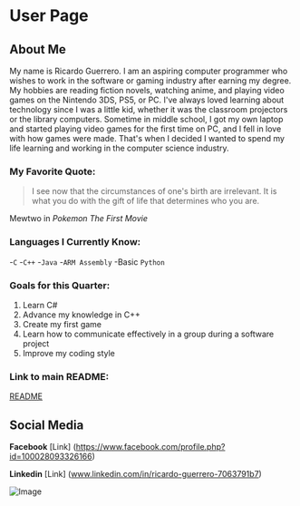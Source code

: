 # User Page

## About Me
My name is Ricardo Guerrero. I am an aspiring computer programmer who wishes to work in the software or gaming industry after earning my degree. My hobbies are reading fiction novels, watching anime, and playing video games on the Nintendo 3DS, PS5, or PC. I've always loved learning about technology since I was a little kid, whether it was the classroom projectors or the library computers. Sometime in middle school, I got my own laptop and started playing video games for the first time on PC, and I fell in love with how games were made. That's when I decided I wanted to spend my life learning and working in the computer science industry.

### My Favorite Quote:
> I see now that the circumstances of one's birth are irrelevant. It is what you do with the gift of life that determines who you are.

Mewtwo in *Pokemon The First Movie*

### Languages I Currently Know:
-`C`
-`C++`
-`Java`
-`ARM Assembly`
-Basic `Python`

### Goals for this Quarter:

1. Learn C#
2. Advance my knowledge in C++
3. Create my first game
4. Learn how to communicate effectively in a group during a software project
5. Improve my coding style

### Link to main README:
[README](README.md)

## Social Media

**Facebook**
[Link] (https://www.facebook.com/profile.php?id=100028093326166)

**Linkedin**
[Link] (www.linkedin.com/in/ricardo-guerrero-7063791b7)

![Image](https://www.thecoderpedia.com/wp-content/uploads/2020/06/Programming-Memes-Programmer-while-sleeping.jpg?x78269)
